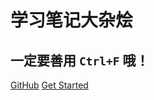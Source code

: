 # **学习笔记大杂烩**

> 
>
> 
>
>  
>
> 
>
>



## 一定要善用 `Ctrl+F` 哦！



[GitHub](https://github.com/pufeili)                  [Get Started](/README.md)

